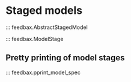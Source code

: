 # Staged models

::: feedbax.AbstractStagedModel

::: feedbax.ModelStage

## Pretty printing of model stages

::: feedbax.pprint_model_spec

